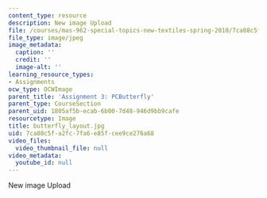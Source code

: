 ```yaml
---
content_type: resource
description: New image Upload
file: /courses/mas-962-special-topics-new-textiles-spring-2010/7ca08c5fa2fc7fa6e85fcee9ce276a68_butterfly_layout.jpg
file_type: image/jpeg
image_metadata:
  caption: ''
  credit: ''
  image-alt: ''
learning_resource_types:
- Assignments
ocw_type: OCWImage
parent_title: 'Assignment 3: PCButterfly'
parent_type: CourseSection
parent_uid: 1805af5b-ecab-6b00-7d48-946d9bb9cafe
resourcetype: Image
title: butterfly_layout.jpg
uid: 7ca08c5f-a2fc-7fa6-e85f-cee9ce276a68
video_files:
  video_thumbnail_file: null
video_metadata:
  youtube_id: null
---
```

New image Upload

